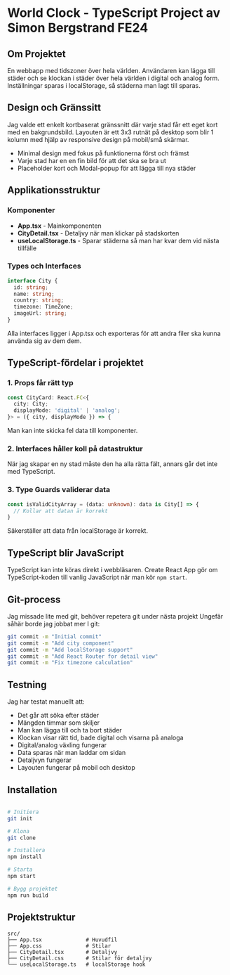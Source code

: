 # World Clock - TypeScript Project av Simon Bergstrand FE24 

## Om Projektet

En webbapp med tidszoner över hela världen. 
Användaren kan lägga till städer och se klockan i städer över hela världen i digital och analog form. 
Inställningar sparas i localStorage, så städerna man lagt till sparas.

## Design och Gränssitt

Jag valde ett enkelt kortbaserat gränssnitt där varje stad får ett eget kort med en bakgrundsbild. 
Layouten är ett 3x3 rutnät på desktop som blir 1 kolumn med hjälp av responsive design på mobil/små skärmar.

- Minimal design med fokus på funktionerna först och främst
- Varje stad har en en fin bild för att det ska se bra ut
- Placeholder kort och Modal-popup för att lägga till nya städer

## Applikationsstruktur

### Komponenter
- **App.tsx** - Mainkomponenten
- **CityDetail.tsx** - Detaljvy när man klickar på stadskorten
- **useLocalStorage.ts** - Sparar städerna så man har kvar dem vid nästa tillfälle

### Types och Interfaces

```typescript
interface City {
  id: string;
  name: string;
  country: string;
  timezone: TimeZone;
  imageUrl: string;
}
```

Alla interfaces ligger i App.tsx och exporteras för att andra filer ska kunna använda sig av dem dem.

## TypeScript-fördelar i projektet

### 1. Props får rätt typ
```typescript
const CityCard: React.FC<{
  city: City;
  displayMode: 'digital' | 'analog';
}> = ({ city, displayMode }) => {
```
Man kan inte skicka fel data till komponenter.

### 2. Interfaces håller koll på datastruktur
När jag skapar en ny stad måste den ha alla rätta fält, annars går det inte med TypeScript.

### 3. Type Guards validerar data
```typescript
const isValidCityArray = (data: unknown): data is City[] => {
  // Kollar att datan är korrekt
}
```
Säkerställer att data från localStorage är korrekt.

## TypeScript blir JavaScript

TypeScript kan inte köras direkt i webbläsaren. Create React App gör om TypeScript-koden till vanlig JavaScript när man kör `npm start`. 

## Git-process

Jag missade lite med git, behöver repetera git under nästa projekt
Ungefär såhär borde jag jobbat mer I git:


```bash
git commit -m "Initial commit"
git commit -m "Add city component"
git commit -m "Add localStorage support"
git commit -m "Add React Router for detail view"
git commit -m "Fix timezone calculation"
```


## Testning

Jag har testat manuellt att:
- Det går att söka efter städer
- Mängden timmar som skiljer
- Man kan lägga till och ta bort städer
- Klockan visar rätt tid, bade digital och visarna på analoga
- Digital/analog växling fungerar
- Data sparas när man laddar om sidan
- Detaljvyn fungerar
- Layouten fungerar på mobil och desktop

## Installation

```bash

# Initiera
git init

# Klona
git clone 

# Installera
npm install

# Starta
npm start

# Bygg projektet
npm run build
```

## Projektstruktur
```
src/
├── App.tsx              # Huvudfil
├── App.css              # Stilar
├── CityDetail.tsx       # Detaljvy
├── CityDetail.css       # Stilar för detaljvy
└── useLocalStorage.ts   # localStorage hook
```

